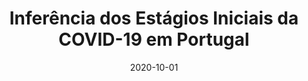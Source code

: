 ---
title: "Inferência dos Estágios Iniciais da COVID-19 em Portugal"
authors: "F. C. Batista, and A. Cunha Jr"
event: "Congresso Brasileiro de Automática (CBA 2020)"
year: "2020"
doi: 
pdf: 
arxiv: 
hal: "https://hal.archives-ouvertes.fr/hal-02975810v2"
image: "GraphicalAbstract_Conf_2020_CBA2020-2.png"
layout: none
date: 2020-10-01
collection: publications
category: conferences
permalink: /publications/ConferencePaper_2020_CBA2020-2
---